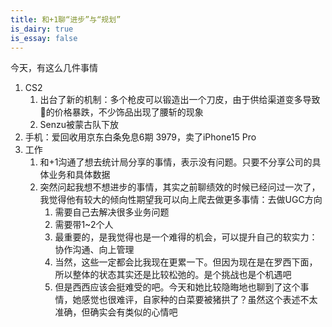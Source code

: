 ```yaml
---
title: 和+1聊“进步”与“规划”
is_dairy: true
is_essay: false
---
```

今天，有这么几件事情
1. CS2
	1. 出台了新的机制：多个枪皮可以锻造出一个刀皮，由于供给渠道变多导致🔪的价格暴跌，不少饰品出现了腰斩的现象
	2. Senzu被蒙古队下放
2. 手机：爱回收用京东白条免息6期 3979，卖了iPhone15 Pro
3. 工作
	1. 和+1沟通了想去统计局分享的事情，表示没有问题。只要不分享公司的具体业务和具体数据
	2. 突然问起我想不想进步的事情，其实之前聊绩效的时候已经问过一次了，我觉得他有较大的倾向性期望我可以向上爬去做更多事情：去做UGC方向
		1. 需要自己去解决很多业务问题
		2. 需要带1~2个人
		3. 最重要的，是我觉得也是一个难得的机会，可以提升自己的软实力：协作沟通、向上管理
		4. 当然，这些一定都会比我现在更累一下。但因为现在是在罗西下面，所以整体的状态其实还是比较松弛的。是个挑战也是个机遇吧
		5. 但是西西应该会挺难受的吧。今天和她比较隐晦地也聊到了这个事情，她感觉也很难评，自家种的白菜要被猪拱了？虽然这个表述不太准确，但确实会有类似的心情吧
